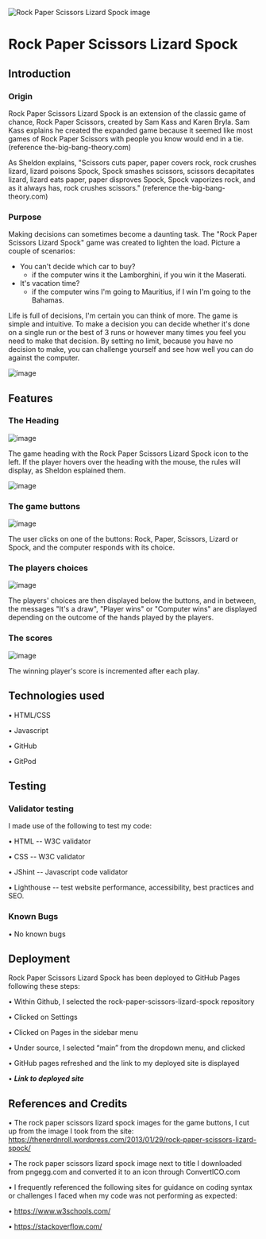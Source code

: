 ![Rock Paper Scissors Lizard Spock image](pngegg-dot-com-clipart-rock-paper-scissors-lizard-spock.ico)

# Rock Paper Scissors Lizard Spock

## Introduction

### Origin

Rock Paper Scissors Lizard Spock is an extension of the classic game of chance, Rock Paper Scissors, created by Sam Kass and Karen Bryla. Sam Kass explains he created the expanded game because it seemed like most games of Rock Paper Scissors with people you know would end in a tie. (reference the-big-bang-theory.com)

As Sheldon explains, "Scissors cuts paper, paper covers rock, rock crushes lizard, lizard poisons Spock, Spock smashes scissors, scissors decapitates lizard, lizard eats paper, paper disproves Spock, Spock vaporizes rock, and as it always has, rock crushes scissors." (reference the-big-bang-theory.com)

### Purpose

Making decisions can sometimes become a daunting task. The "Rock Paper Scissors Lizard Spock" game was created to lighten the load. Picture a couple of scenarios:
- You can't decide which car to buy?
  - if the computer wins it the Lamborghini, if you win it the Maserati.
- It's vacation time?
  - if the computer wins I'm going to Mauritius, if I win I'm going to the Bahamas.

Life is full of decisions, I'm certain you can think of more. The game is simple and intuitive. To make a decision you can decide whether it's done on a single run or the best of 3 runs or however many times you feel you need to make that decision. By setting no limit, because you have no decision to make, you can challenge yourself and see how well you can do against the computer.

![image](https://user-images.githubusercontent.com/22208203/156916734-2d7cfc85-1ebd-47db-ac4a-b4ab443894a3.png)


## Features

### The Heading

![image](https://user-images.githubusercontent.com/22208203/157011273-6ec699c6-1c76-49b2-a1f4-4cf18d417b4b.png)

The game heading with the Rock Paper Scissors Lizard Spock icon to the left. If the player hovers over the heading with the mouse, the rules will display, as Sheldon esplained them.

![image](https://user-images.githubusercontent.com/22208203/157011785-df462931-76bf-4bc4-8f4f-3f7303b2987a.png)

### The game buttons

![image](https://user-images.githubusercontent.com/22208203/157011978-89f77be7-008a-4a29-970f-6b1c17cc5e62.png)

The user clicks on one of the buttons: Rock, Paper, Scissors, Lizard or Spock, and the computer responds with its choice.

### The players choices

![image](https://user-images.githubusercontent.com/22208203/157012503-9affd2c4-53d6-41ff-8eaa-73685bcd81b6.png)

The players' choices are then displayed below the buttons, and in between, the messages "It's a draw", "Player wins" or "Computer wins" are displayed depending on the outcome of the hands played by the players.

### The scores

![image](https://user-images.githubusercontent.com/22208203/157013143-6413572e-d4bc-4f1f-824a-043c576cb24f.png)

The winning player's score is incremented after each play.


## Technologies used

•	HTML/CSS

•	Javascript

•	GitHub

•	GitPod


## Testing

### Validator testing

I made use of the following to test my code:

•	HTML -- W3C validator

•	CSS -- W3C validator

•	JShint -- Javascript code validator

•	Lighthouse -- test website performance, accessibility, best practices and SEO.

### Known Bugs

•	No known bugs


## Deployment

Rock Paper Scissors Lizard Spock has been deployed to GitHub Pages following these steps:

•	Within Github, I selected the rock-paper-scissors-lizard-spock repository

•	Clicked on Settings

•	Clicked on Pages in the sidebar menu

•	Under source, I selected “main” from the dropdown menu, and clicked <save>
 
•	GitHub pages refreshed and the link to my deployed site is displayed
 
•	**_Link to deployed site_**


## References and Credits

• The rock paper scissors lizard spock images for the game buttons, I cut up from the image I took from the site: https://thenerdnroll.wordpress.com/2013/01/29/rock-paper-scissors-lizard-spock/

•	The rock paper scissors lizard spock image next to title I downloaded from pngegg.com and converted it to an icon through ConvertICO.com

•	I frequently referenced the following sites for guidance on coding syntax or challenges I faced when my code was not performing as expected:

  •	https://www.w3schools.com/

  •	https://stackoverflow.com/
